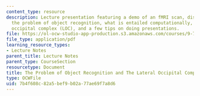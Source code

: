 ```yaml
---
content_type: resource
description: Lecture presentation featuring a demo of an fMRI scan, discussion of
  the problem of object recognition, what is entailed computationally, the Lateral
  occipital complex (LOC), and a few tips on doing presentations.
file: https://ol-ocw-studio-app-production.s3.amazonaws.com/courses/9-71-functional-mri-of-high-level-vision-fall-2007/7b4f608c82a5bef9b02a77ae69f7a8d6_lec3_recogn_ip.pdf
file_type: application/pdf
learning_resource_types:
- Lecture Notes
parent_title: Lecture Notes
parent_type: CourseSection
resourcetype: Document
title: The Problem of Object Recognition and The Lateral Occipital Complex (LOC)
type: OCWFile
uid: 7b4f608c-82a5-bef9-b02a-77ae69f7a8d6
---
```

